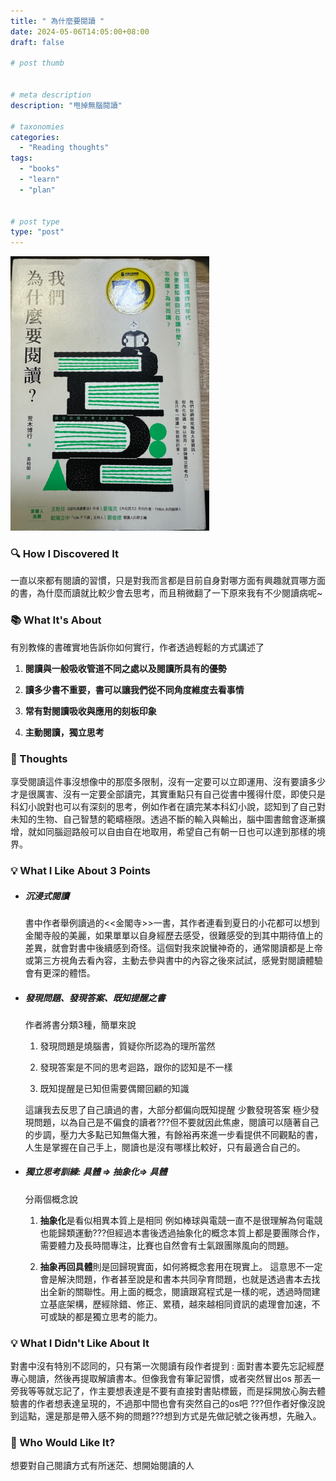 ```yaml
---
title: " 為什麼要閱讀 "
date: 2024-05-06T14:05:00+08:00
draft: false

# post thumb


# meta description
description: "甩掉無腦閱讀"

# taxonomies
categories: 
  - "Reading thoughts"
tags:
  - "books"
  - "learn"
  - "plan"
 

# post type
type: "post"
---
```


![](/images/book4.png)

### 🔍 How I Discovered It

一直以來都有閱讀的習慣，只是對我而言都是目前自身對哪方面有興趣就買哪方面的書，為什麼而讀就比較少會去思考，而且稍微翻了一下原來我有不少閱讀病呢~

### 📚 What It's About

有別教條的書確實地告訴你如何實行，作者透過輕鬆的方式講述了

  1. **閱讀與一般吸收管道不同之處以及閱讀所具有的優勢**

  2. **讀多少書不重要，書可以讓我們從不同角度維度去看事情**

  3. **常有對閱讀吸收與應用的刻板印象**

  4. **主動閱讀，獨立思考**

### 🧠 Thoughts
  享受閱讀這件事沒想像中的那麼多限制，沒有一定要可以立即運用、沒有要讀多少才是很厲害、沒有一定要全部讀完，其實重點只有自己從書中獲得什麼，即使只是科幻小說對也可以有深刻的思考，例如作者在讀完某本科幻小說，認知到了自己對未知的生物、自己智慧的範疇極限。透過不斷的輸入與輸出，腦中圖書館會逐漸擴增，就如同腦迴路般可以自由自在地取用，希望自己有朝一日也可以達到那樣的境界。

### 💡 What I Like About 3 Points
* ##### 沉浸式閱讀
  書中作者舉例讀過的<<金閣寺>>一書，其作者連看到夏日的小花都可以想到金閣寺般的美麗，如果單單以自身經歷去感受，很難感受的到其中期待值上的差異，就會對書中後續感到奇怪。這個對我來說蠻神奇的，通常閱讀都是上帝或第三方視角去看內容，主動去參與書中的內容之後來試試，感覺對閱讀體驗會有更深的體悟。

* ##### 發現問題、發現答案、既知提醒之書 
  作者將書分類3種，簡單來說
  1. 發現問題是燒腦書，質疑你所認為的理所當然
        
  2. 發現答案是不同的思考迴路，跟你的認知是不一樣

  3. 既知提醒是已知但需要偶爾回顧的知識

  這讓我去反思了自己讀過的書，大部分都偏向既知提醒 少數發現答案 極少發現問題，以為自己是不偏食的讀者???但不要就因此焦慮，閱讀可以隨著自己的步調，壓力大多點已知無傷大雅，有餘裕再來進一步看提供不同觀點的書，人生是掌握在自己手上，閱讀也是沒有哪樣比較好，只有最適合自己的。

* ##### 獨立思考訓練: 具體 ⇒ 抽象化⇒ 具體
  分兩個概念說

  1. **抽象化**是看似相異本質上是相同
  例如棒球與電競一直不是很理解為何電競也能歸類運動???但經過本書後透過抽象化的概念本質上都是要團隊合作，需要體力及長時間專注，比賽也自然會有士氣跟團隊風向的問題。

  2. **抽象再回具體**則是回歸現實面，如何將概念套用在現實上。
 這意思不一定會是解決問題，作者甚至說是和書本共同孕育問題，也就是透過書本去找出全新的關聯性。用上面的概念，閱讀跟寫程式是一樣的呢，透過時間建立基底架構，歷經除錯、修正、累積，越來越相同資訊的處理會加速，不可或缺的都是獨立思考的能力。

### 💡 What I Didn't Like About It
 對書中沒有特別不認同的，只有第一次閱讀有段作者提到 : 面對書本要先忘記經歷專心閱讀，然後再提取解讀書本。但像我會有筆記習慣，或者突然冒出os 那丟一旁我等等就忘記了，作主要想表達是不要有直接對書貼標籤，而是採開放心胸去體驗書的作者想表達呈現的，不過那中間也會有突然自己的os吧 ???但作者好像沒說到這點，還是那是帶入感不夠的問題???想到方式是先做記號之後再想，先融入。

### 🥰 Who Would Like It?
 想要對自己閱讀方式有所迷茫、想開始閱讀的人